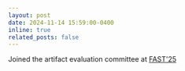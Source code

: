 ```yaml
---
layout: post
date: 2024-11-14 15:59:00-0400
inline: true
related_posts: false
---
```


Joined the artifact evaluation committee at [FAST'25](https://www.usenix.org/conference/fast25/call-for-artifacts)
